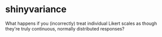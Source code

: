 # shinyvariance

What happens if you (incorrectly) treat individual Likert scales as though they're truly continuous, normally distributed responses?